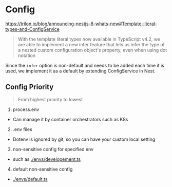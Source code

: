 # Config

<https://trilon.io/blog/announcing-nestjs-8-whats-new#Template-literal-types-and-ConfigService>
> With the template literal types now available in TypeScript v4.2, we are able to implement a new infer feature that lets us infer the type of a nested custom configuration object's property, even when using dot notation

Since the `infer` option is non-default and needs to be added each time it is used, we implement it as a default by extending ConfigService in Nest.

## Config Priority
> From highest priority to lowest
1. process.env
- Can manage it by container orchestrators such as K8s
2. .env files
- Dotenv is ignored by git, so you can have your custom local setting
3. non-sensitive config for specified env
- such as [./envs/developement.ts](./envs/developement.ts)
4. default non-sensitive config
- [./envs/default.ts](./envs/default.ts)
